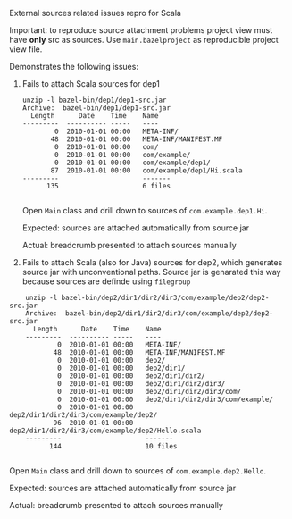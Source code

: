 External sources related issues repro for Scala

Important: to reproduce source attachment problems project view must have **only** src as sources. Use 
  `main.bazelproject` as reproducible project view file.
  
Demonstrates the following issues:
1. Fails to attach Scala sources for dep1
   ```
   unzip -l bazel-bin/dep1/dep1-src.jar 
   Archive:  bazel-bin/dep1/dep1-src.jar
     Length      Date    Time    Name
   ---------  ---------- -----   ----
           0  2010-01-01 00:00   META-INF/
          48  2010-01-01 00:00   META-INF/MANIFEST.MF
           0  2010-01-01 00:00   com/
           0  2010-01-01 00:00   com/example/
           0  2010-01-01 00:00   com/example/dep1/
          87  2010-01-01 00:00   com/example/dep1/Hi.scala
   ---------                     -------
         135                     6 files
  
     ```
  
     Open `Main` class and drill down to sources of `com.example.dep1.Hi`. 
      
     Expected: sources are attached automatically from source jar
   
     Actual: breadcrumb presented to attach sources manually
 
2. Fails to attach Scala (also for Java) sources for dep2, which generates source jar with unconventional paths. Source 
   jar is genarated this way because sources are definde using `filegroup`

```
    unzip -l bazel-bin/dep2/dir1/dir2/dir3/com/example/dep2/dep2-src.jar 
    Archive:  bazel-bin/dep2/dir1/dir2/dir3/com/example/dep2/dep2-src.jar
      Length      Date    Time    Name
    ---------  ---------- -----   ----
            0  2010-01-01 00:00   META-INF/
           48  2010-01-01 00:00   META-INF/MANIFEST.MF
            0  2010-01-01 00:00   dep2/
            0  2010-01-01 00:00   dep2/dir1/
            0  2010-01-01 00:00   dep2/dir1/dir2/
            0  2010-01-01 00:00   dep2/dir1/dir2/dir3/
            0  2010-01-01 00:00   dep2/dir1/dir2/dir3/com/
            0  2010-01-01 00:00   dep2/dir1/dir2/dir3/com/example/
            0  2010-01-01 00:00   dep2/dir1/dir2/dir3/com/example/dep2/
           96  2010-01-01 00:00   dep2/dir1/dir2/dir3/com/example/dep2/Hello.scala
    ---------                     -------
          144                     10 files
    
```
   Open `Main` class and drill down to sources of `com.example.dep2.Hello`. 
   
   Expected: sources are attached automatically from source jar
 
   Actual: breadcrumb presented to attach sources manually



